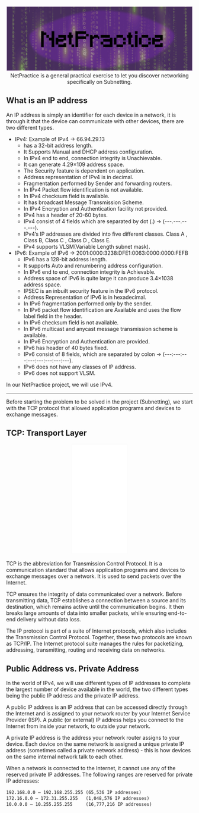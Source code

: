 <div align="center">
<img width=1000 hiegth=400 src="doc/Group%205.png">
</div>

<div align="center">
NetPractice is a general practical exercise to let you discover networking specifically on Subnetting.
</div>

## What is  an IP address
An IP address is simply an identifier for each device in a network, it is through it that the device can communicate with other devices, there are two different types.
- IPv4: Example of IPv4 -> 66.94.29.13
  - has a 32-bit address length.
  - It Supports Manual and DHCP address configuration.
  - In IPv4 end to end, connection integrity is Unachievable.
  - It can generate 4.29×109 address space.
  - The Security feature is dependent on application.
  - Address representation of IPv4 is in decimal.
  - Fragmentation performed by Sender and forwarding routers.
  - In IPv4 Packet flow identification is not available.
  - In IPv4 checksum field is available.
  - It has broadcast Message Transmission Scheme.
  - In IPv4 Encryption and Authentication facility not provided.
  - IPv4 has a header of 20-60 bytes.
  - IPv4 consist of 4 fields which are separated by dot (.) -> (---.---.---.---).
  - IPv4’s  IP addresses are divided into five different classes. Class A , Class B, Class C , Class D , Class E.
  - IPv4 supports VLSM(Variable Length subnet mask).
- IPv6: Example of IPv6 -> 2001:0000:3238:DFE1:0063:0000:0000:FEFB
  - IPv6 has a 128-bit address length.
  - It supports Auto and renumbering address configuration.
  - In IPv6 end to end, connection integrity is Achievable.
  - Address space of IPv6 is quite large it can produce 3.4×1038 address space.
  - IPSEC is an inbuilt security feature in the IPv6 protocol.
  - Address Representation of IPv6 is in hexadecimal.
  - In IPv6 fragmentation performed only by the sender.
  - In IPv6 packet flow identification are Available and uses the flow label field in the header.
  - In IPv6 checksum field is not available.
  - In IPv6 multicast and anycast message transmission scheme is available.
  - In IPv6 Encryption and Authentication are provided.
  - IPv6 has header of 40 bytes fixed.
  - IPv6 consist of 8 fields, which are separated by colon -> (---:---:---:---:---:---:---:---).
  - IPv6 does not have any classes of IP address.
  - IPv6 does not support VLSM.

In our NetPractice project, we will use IPv4.
<hr/>
Before starting the problem to be solved in the project (Subnetting), we start with the TCP protocol that allowed application programs and devices to exchange messages.

## TCP: Transport Layer

<div align="center">
<img width=150 hiegth=200 src="doc/tcp.png">
</div>

TCP is the abbreviation for Transmission Control Protocol. It is a communication standard that allows application programs and devices to exchange messages over a network. It is used to send packets over the Internet.

TCP ensures the integrity of data communicated over a network. Before transmitting data, TCP establishes a connection between a source and its destination, which remains active until the communication begins. It then breaks large amounts of data into smaller packets, while ensuring end-to-end delivery without data loss.

The IP protocol is part of a suite of Internet protocols, which also includes the Transmission Control Protocol. Together, these two protocols are known as TCP/IP. The Internet protocol suite manages the rules for packetizing, addressing, transmitting, routing and receiving data on networks.

## Public Address vs. Private Address

In the world of IPv4, we will use different types of IP addresses to complete the largest number of device available in the world, the two different types being the public IP address and the private IP address.

A public IP address is an IP address that can be accessed directly through the Internet and is assigned to your network router by your Internet Service Provider (ISP). A public (or external) IP address helps you connect to the Internet from inside your network, to outside your network.

A private IP address is the address your network router assigns to your device. Each device on the same network is assigned a unique private IP address (sometimes called a private network address) - this is how devices on the same internal network talk to each other.

When a network is connected to the Internet, it cannot use any of the reserved private IP addresses. The following ranges are reserved for private IP addresses:

```
192.168.0.0 – 192.168.255.255 (65,536 IP addresses)
172.16.0.0 – 172.31.255.255   (1,048,576 IP addresses)
10.0.0.0 – 10.255.255.255     (16,777,216 IP addresses)
```
